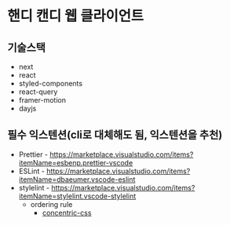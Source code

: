 # 핸디 캔디 웹 클라이언트
## 기술스택
* next
* react
* styled-components
* react-query
* framer-motion
* dayjs

## 필수 익스텐션(cli로 대체해도 됨, 익스텐션을 추천)
* Prettier - https://marketplace.visualstudio.com/items?itemName=esbenp.prettier-vscode
* ESLint - https://marketplace.visualstudio.com/items?itemName=dbaeumer.vscode-eslint
* stylelint - https://marketplace.visualstudio.com/items?itemName=stylelint.vscode-stylelint
  * ordering rule 
    * [concentric-css](https://rhodesmill.org/brandon/2011/concentric-css/)